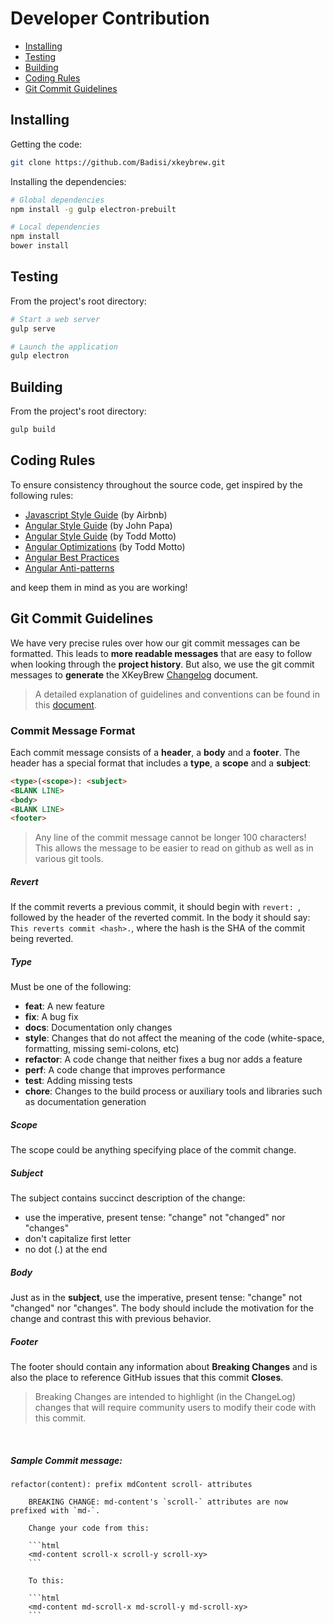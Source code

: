 [github]: https://github.com/Badisi/xkeybrew
[archive]: https://github.com/Badisi/xkeybrew/pulls
[commit-message-format]: https://docs.google.com/document/d/1QrDFcIiPjSLDn3EL15IJygNPiHORgU1_OOAqWjiDU5Y/edit#

# Developer Contribution

 - [Installing](#installing)
 - [Testing](#testing)
 - [Building](#building)
 - [Coding Rules](#rules)
 - [Git Commit Guidelines](#commit)

## <a name="installing">Installing</a>

Getting the code:
```bash
git clone https://github.com/Badisi/xkeybrew.git
```

Installing the dependencies:
```bash
# Global dependencies
npm install -g gulp electron-prebuilt

# Local dependencies
npm install
bower install
```

## <a name="testing">Testing</a>

From the project's root directory:

```bash
# Start a web server
gulp serve

# Launch the application
gulp electron
```

## <a name="building">Building</a>

From the project's root directory:

```bash
gulp build
```

## <a name="rules">Coding Rules</a>

To ensure consistency throughout the source code, get inspired by the following rules:

* [Javascript Style Guide](https://github.com/airbnb/javascript) (by Airbnb)
* [Angular Style Guide](https://github.com/johnpapa/angular-styleguide#style-y001) (by John Papa)
* [Angular Style Guide](https://github.com/toddmotto/angularjs-styleguide/) (by Todd Motto)
* [Angular Optimizations](https://www.binpress.com/tutorial/speeding-up-angular-js-with-simple-optimizations) (by Todd Motto)
* [Angular Best Practices](https://github.com/angular/angular.js/wiki/Best-Practices)
* [Angular Anti-patterns](https://github.com/angular/angular.js/wiki/Anti-Patterns)

and keep them in mind as you are working!

## <a name="commit">Git Commit Guidelines</a>

We have very precise rules over how our git commit messages can be formatted. This leads to **more
readable messages** that are easy to follow when looking through the **project history**.  But also,
we use the git commit messages to **generate** the XKeyBrew [Changelog](../../CHANGELOG.md) document.

> A detailed explanation of guidelines and conventions can be found in this
  [document](https://docs.google.com/document/d/1QrDFcIiPjSLDn3EL15IJygNPiHORgU1_OOAqWjiDU5Y/edit#).

### Commit Message Format

Each commit message consists of a **header**, a **body** and a **footer**.  The header has a special
format that includes a **type**, a **scope** and a **subject**:

```html
<type>(<scope>): <subject>
<BLANK LINE>
<body>
<BLANK LINE>
<footer>
```

> Any line of the commit message cannot be longer 100 characters!<br/>
  This allows the message to be easier to read on github as well as in various git tools.

##### Revert

If the commit reverts a previous commit, it should begin with `revert: `, followed by the header of the reverted commit. In the body it should say: `This reverts commit <hash>.`, where the hash is the SHA of the commit being reverted.

##### Type

Must be one of the following:

* **feat**: A new feature
* **fix**: A bug fix
* **docs**: Documentation only changes
* **style**: Changes that do not affect the meaning of the code (white-space, formatting, missing semi-colons, etc)
* **refactor**: A code change that neither fixes a bug nor adds a feature
* **perf**: A code change that improves performance
* **test**: Adding missing tests
* **chore**: Changes to the build process or auxiliary tools and libraries such as documentation generation

##### Scope

The scope could be anything specifying place of the commit change.

##### Subject

The subject contains succinct description of the change:

* use the imperative, present tense: "change" not "changed" nor "changes"
* don't capitalize first letter
* no dot (.) at the end

##### Body

Just as in the **subject**, use the imperative, present tense: "change" not "changed" nor "changes".
The body should include the motivation for the change and contrast this with previous behavior.

##### Footer

The footer should contain any information about **Breaking Changes** and is also the place to
reference GitHub issues that this commit **Closes**.

> Breaking Changes are intended to highlight (in the ChangeLog) changes that will require community
  users to modify their code with this commit.

<br>

##### Sample Commit message:

```text
refactor(content): prefix mdContent scroll- attributes

    BREAKING CHANGE: md-content's `scroll-` attributes are now prefixed with `md-`.

    Change your code from this:

    ```html
    <md-content scroll-x scroll-y scroll-xy>
    ```

    To this:

    ```html
    <md-content md-scroll-x md-scroll-y md-scroll-xy>
    ```
```

